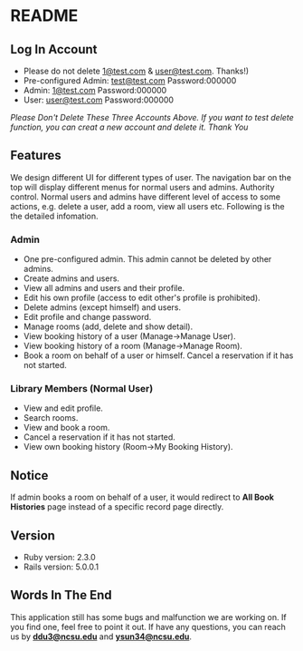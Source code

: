 # README
## Log In Account 
* Please do not delete 1@test.com & user@test.com. Thanks!)
* Pre-configured Admin:
  test@test.com
  Password:000000
* Admin:
  1@test.com 
  Password:000000
* User:
  user@test.com
  Password:000000

*Please Don't Delete These Three Accounts Above. If you want to test delete function, you can creat a new account and delete it. Thank You*
## Features
We design different UI for different types of user. The navigation bar on the top will display different menus for normal users and admins.
Authority control. Normal users and admins have different level of access to some actions, e.g. delete a user, add a room, view all users etc.
Following is the the detailed infomation.
### Admin
* One pre-configured admin. This admin cannot be deleted by other admins.
* Create admins and users.
* View all admins and users and their profile.
* Edit his own profile (access to edit other's profile is prohibited).
* Delete admins (except himself) and users.
* Edit profile and change password.
* Manage rooms (add, delete and show detail).
* View booking history of a user (Manage->Manage User).
* View booking history of a room (Manage->Manage Room).
* Book a room on behalf of a user or himself. Cancel a reservation if it has not started.

### Library Members (Normal User)
* View and edit profile.
* Search rooms.
* View and book a room.
* Cancel a reservation if it has not started.
* View own booking history (Room->My Booking History).

## Notice
If admin books a room on behalf of a user, it would redirect to **All Book Histories** page instead of a specific record page directly.
## Version
* Ruby version: 2.3.0
* Rails version: 5.0.0.1

## Words In The End
This application still has some bugs and malfunction we are working on. If you find one, feel free to point it out.
If have any questions, you can reach us by **ddu3@ncsu.edu** and **ysun34@ncsu.edu**.
